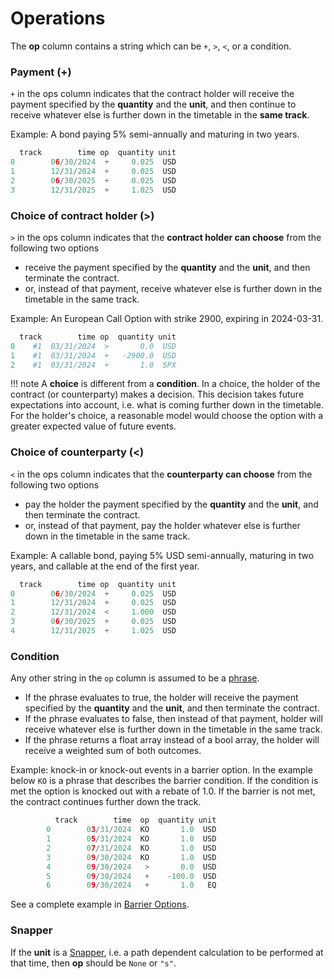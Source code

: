 # Operations

The **op** column contains a string which can be `+`, `>`, `<`, or a condition.

### Payment (+)

`+` in the ops column indicates that the contract holder will receive
the payment specified by the **quantity** and the **unit**,
and then continue to receive whatever else is further down in the timetable
in the **same track**.

Example: A bond paying 5% semi-annually and maturing in two years. 

```python
  track        time op  quantity unit
0        06/30/2024  +     0.025  USD
1        12/31/2024  +     0.025  USD
2        06/30/2025  +     0.025  USD
3        12/31/2025  +     1.025  USD
```


### Choice of contract holder (>)

`>` in the ops column indicates that the **contract holder can choose** from the following two options

- receive the payment specified by the **quantity** and the **unit**, and then terminate the contract.
- or, instead of that payment, receive whatever else is further down in the timetable in the same track.

Example: An European Call Option with strike 2900, expiring in 2024-03-31.

```python
  track        time op  quantity unit
0    #1  03/31/2024  >       0.0  USD
1    #1  03/31/2024  +   -2900.0  USD
2    #1  03/31/2024  +       1.0  SPX
```


!!! note
    A **choice** is different from a **condition**. In a choice, the holder of the contract (or counterparty)
    makes a decision. This decision takes future expectations into account, i.e. what is coming further down in the timetable.
    For the holder's choice, a reasonable model would choose the option with a greater expected value of future events.

### Choice of counterparty (<)

`<` in the ops column indicates that the **counterparty can choose** from the following two options

- pay the holder the payment specified by the **quantity** and the **unit**, and then terminate the contract.
- or, instead of that payment, pay the holder whatever else is further down in the timetable in the same track.

Example: A callable bond, paying 5% USD semi-annually, maturing in two years, and callable at the end of the first year.

```python
  track        time op  quantity unit
0        06/30/2024  +     0.025  USD
1        12/31/2024  +     0.025  USD
2        12/31/2024  <     1.000  USD
3        06/30/2025  +     0.025  USD
4        12/31/2025  +     1.025  USD
```


### Condition

Any other string in the `op` column is assumed to be a [phrase](phrase.md).

 - If the phrase evaluates to true, the holder will receive the payment specified by the **quantity** and the **unit**, and then terminate the contract.
 - If the phrase evaluates to false, then instead of that payment, holder will receive whatever else is further down in the timetable in the same track.
 - If the phrase returns a float array instead of a bool array, the holder will receive a weighted sum of both outcomes.

Example: knock-in or knock-out events in a barrier option. In the example below `KO` is a phrase that describes the barrier condition. If the condition is met
the option is knocked out with a rebate of 1.0. If the barrier is not met, the contract continues further down the track.

```python
          track        time  op  quantity unit
        0        03/31/2024  KO       1.0  USD
        1        05/31/2024  KO       1.0  USD
        2        07/31/2024  KO       1.0  USD
        3        09/30/2024  KO       1.0  USD
        4        09/30/2024   >       0.0  USD
        5        09/30/2024   +    -100.0  USD
        6        09/30/2024   +       1.0   EQ
```

See a complete example in [Barrier Options](../examples/equity_barrier.md).

### Snapper

If the **unit** is a [Snapper](snapper.md), i.e. a path dependent calculation to be performed at that time, then **op** should be `None` or `"s"`.
